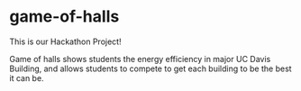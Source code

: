 # game-of-halls

This is our Hackathon Project!

Game of halls shows students the energy efficiency in major UC Davis Building, and allows students to compete to get each building to be the best it can be.
